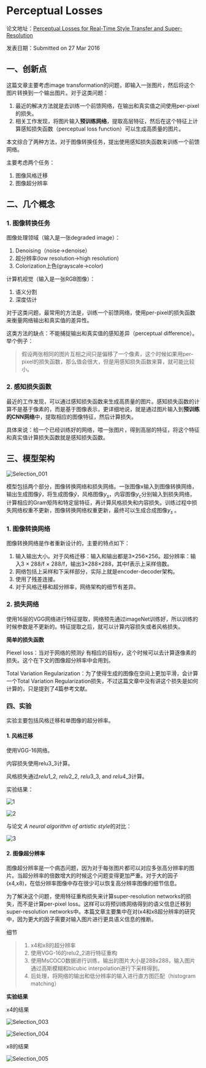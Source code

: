 # Perceptual Losses

论文地址：[Perceptual Losses for Real-Time Style Transfer and Super-Resolution](https://arxiv.org/abs/1603.08155)

发表日期：Submitted on 27 Mar 2016

## 一、创新点

这篇文章主要考虑image transformation的问题，即输入一张图片，然后将这个图片转换到一个输出图片。对于这类问题：

1. 最近的解决方法就是去训练一个前馈网络，在输出和真实值之间使用per-pixel的损失。
2. 相关工作发现，将图片输入**预训练网络**，提取高层特征，然后在这个特征上计算感知损失函数（perceptual loss function）可以生成高质量的图片。

本文综合了两种方法，对于图像转换任务，提出使用感知损失函数来训练一个前馈网络。

主要考虑两个任务：

1. 图像风格迁移
2. 图像超分辨率



## 二、几个概念

### 1. 图像转换任务

图像处理领域（输入是一张degraded image）：

1. Denoising（noise->denoise）
2. 超分辨率(low resolution->high resolution)
3. Colorization上色(grayscale->color)

计算机视觉（输入是一张RGB图像）：

1. 语义分割
2. 深度估计

对于这类问题，最常用的方法是，训练一个前馈网络，使用per-pixel的损失函数来衡量网络输出和真实值的差异性。

这类方法的缺点：不能捕捉输出和真实值的感知差异（perceptual difference）。举个例子：

> 假设两张相同的图片互相之间只是偏移了一个像素，这个时候如果用per-pixel的损失函数，那么值会很大，但是用感知损失函数来算，就可能比较小。

### 2. 感知损失函数

最近的工作发现，可以通过感知损失函数来生成高质量的图片。感知损失函数的计算不是基于像素的，而是基于图像表示，更详细地说，就是通过图片输入到**预训练的CNN网络**中，提取相应的图像特征，然后计算损失。

具体来说：给一个已经训练好的网络，喂一张图片，得到高层的特征，将这个特征和真实值计算损失函数就是感知损失函数。

## 三、模型架构

![Selection_001](./pics/Selection_001.png)

模型包括两个部分，图像转换网络和损失网络。一张图像x输入到图像转换网络，输出生成图像$\hat{y}$，将生成图像$\hat{y}$，风格图像$y_s$，内容图像$y_c$分别输入到损失网络，计算相应的Gram矩阵和特定层特征，再计算风格损失和内容损失。训练过程中损失网络权重不更新，图像转换网络权重更新，最终可以生成合成图像$y_s$ 。

### 1. 图像转换网络

图像转换网络是作者重新设计的，主要的特点如下：

1. 输入输出大小。对于风格迁移：输入和输出都是3×256×256。超分辨率：输入3 × 288/f × 288/f，输出3×288×288，其中f表示上采样倍数。
2. 网络包括上采样和下采样部分，实际上就是encoder-decoder架构。
3. 使用了残差连接。
4. 对于风格迁移和超分辨率，网络架构的细节有差异。

### 2. 损失网络

使用16层的VGG网络进行特征提取，网络预先通过imageNet训练好，所以训练的时候参数是不更新的。特征提取之后，就可以计算内容损失或者风格损失。

**简单的损失函数**

Piexel loss：当对于网络的预测$\hat{y}$ 有相应的目标$y$，这个时候可以去计算逐像素的损失。这个在下文的图像超分辨率中会用到。

Total Variation Regularization：为了使得生成的图像在空间上更加平滑，会计算一个Total Variation Regularization损失，不过这篇文章中没有讲这个损失是如何计算的，只是提到了4篇参考文献。 

### 四、实验

实验主要包括风格迁移和单图像的超分辨率。

#### 1. 风格迁移

使用VGG-16网络。

内容损失使用relu3_3计算。 

风格损失通过$relu1\_2$, $relu2\_2$, $relu3\_3$, and $relu4\_3$计算。

实验结果：

![1](./pics/1.png)

![2](./pics/2.png)

与论文 *A neural algorithm of artistic style*的对比：

![3](./pics/3.png)



#### 2. 图像超分辨率

图像超分辨率是一个病态问题，因为对于每张图片都可以对应多张高分辨率的图片。当超分辨率的倍数增大的时候这个问题变得更加严重。对于大的因子(x4,x8)，在低分辨率图像中存在很少可以恢复高分辨率图像的细节信息。

为了解决这个问题，使用特征重构损失来计算super-resolution networks的损失，而不是计算per-pixel loss。这样可以将预训练网络得到的语义信息迁移到super-resolution networks中。本篇文章主要集中在对(x4和x8超分辨率的研究中，因为更大的因子需要对输入图片进行更具语义信息的推断。

细节

> 1. x4和x8的超分辨率
> 2. 使用VGG-16的relu2_2进行特征重构
> 3. 使用MsCOCO数据进行训练，输出的图片大小是288x288，输入图片通过高斯模糊和bicubic interpolation进行下采样得到。
> 4. 后处理，将网络的输出和低分辨率的输入进行直方图匹配（histogram matching）

**实验结果**

x4的结果

![Selection_003](./pics/Selection_003.png)

![Selection_004](./pics/Selection_004.png)

x8的结果

![Selection_005](./pics/Selection_005.png)